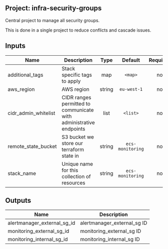 ## Project: infra-security-groups

Central project to manage all security groups.

This is done in a single project to reduce conflicts
and cascade issues.




## Inputs

| Name | Description | Type | Default | Required |
|------|-------------|:----:|:-----:|:-----:|
| additional_tags | Stack specific tags to apply | map | `<map>` | no |
| aws_region | AWS region | string | `eu-west-1` | no |
| cidr_admin_whitelist | CIDR ranges permitted to communicate with administrative endpoints | list | `<list>` | no |
| remote_state_bucket | S3 bucket we store our terraform state in | string | `ecs-monitoring` | no |
| stack_name | Unique name for this collection of resources | string | `ecs-monitoring` | no |

## Outputs

| Name | Description |
|------|-------------|
| alertmanager_external_sg_id | alertmanager_external_sg ID |
| monitoring_external_sg_id | monitoring_external_sg ID |
| monitoring_internal_sg_id | monitoring_internal_sg ID |

